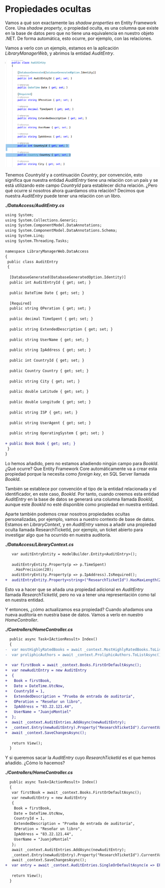 # Propiedades ocultas

Vamos a qué son exactamente las _shadow properties_ en Entity Framework Core. Una _shadow property_, o propiedad oculta, es una columna que existe en la base de datos pero que no tiene una equivalencia en nuestro objeto .NET. De forma automática, esto ocurre, por ejemplo, con las relaciones.

Vamos a verlo con un ejemplo, estamos en la aplicación _LibraryManagerWeb_, y abrimos la entidad _AuditEntry_.

<img src="./content/audit-entry.png" style="zoom:80%">

Tenemos _CountryId_ y a continuación _Country_, por convención, esto significa que nuestra entidad _AuditEntry_ tiene una relación con un país y se está utilizando este campo _CountryId_ para establecer dicha relación. ¿Pero qué ocurre si nosotros ahora guardamos otra relación? Decimos que nuestra _AuditEntry_ puede tener una relación con un libro.

***./DataAccess/AuditEntry.cs***

```diff
using System;
using System.Collections.Generic;
using System.ComponentModel.DataAnnotations;
using System.ComponentModel.DataAnnotations.Schema;
using System.Linq;
using System.Threading.Tasks;

namespace LibraryManagerWeb.DataAccess
{
 public class AuditEntry
 {

  [DatabaseGenerated(DatabaseGeneratedOption.Identity)]
  public int AuditEntryId { get; set; }

  public DateTime Date { get; set; }

  [Required]
  public string OPeration { get; set; }

  public decimal TimeSpent { get; set; }

  public string ExtendedDescription { get; set; }
  
  public string UserName { get; set; }

  public string IpAddress { get; set; }

  public int CountryId { get; set; }

  public Country Country { get; set; }

  public string City { get; set; }

  public double Latitude { get; set; }

  public double Longitude { get; set; }

  public string ISP { get; set; }

  public string UserAgent { get; set; }

  public string OperatingSystem { get; set; }

+ public Book Book { get; set; }
 }
}
```

Lo hemos añadido, pero no estamos añadiendo ningún campo para _BookId_. ¿Qué ocurre? Que Entity Framework Core automáticamente va a crear esta propiedad porque la necesita como _foreign key_, en SQL Server llamada _BookId_.

También se establece por convención el tipo de la entidad relacionada y el identificador, en este caso, _BookId_. Por tanto, cuando creemos esta entidad _AuditEntry_ en la base de datos se generará una columna llamada _BookId_, aunque este _BookId_ no esté disponible como propiedad en nuestra entidad.

Aparte también podemos crear nosotros propiedades ocultas personalizadas, por ejemplo, vamos a nuestro contexto de base de datos. Estamos en _LibraryContext_, y en _AuditEntry_ vamos a añadir una propiedad oculta llamada ResearchTicketId, por ejemplo, un ticket abierto para investigar algo que ha ocurrido en nuestra auditoría.

***./DataAccess/LibraryContext.cs***

```diff
   var auditEntryEntity = modelBuilder.Entity<AuditEntry>();

   auditEntryEntity.Property(p => p.TimeSpent)
    .HasPrecision(20);
   auditEntryEntity.Property(p => p.IpAddress).IsRequired();
+  auditEntryEntity.Property<string>("ResearchTicketId").HasMaxLength(20);
```

Esto va a hacer que se añada una propiedad adicional en _AuditEntry_ llamada _ResearchTicketId_, pero no va a tener una representación como tal en nuestra entidad.

Y entonces, ¿cómo actualizamos esa propiedad? Cuando añadamos una nueva auditoría en nuestra base de datos. Vamos a verlo en nuestro _HomeController_.

***./Controllers/HomeController.cs***

```diff
  public async Task<IActionResult> Index()
  {
-  var mostHighlyRatedBooks = await _context.MostHighlyRatedBooks.ToListAsync();
-  var proliphicAuthors = await _context.ProliphicAuthors.ToListAsync();

+  var firstBook = await _context.Books.FirstOrDefaultAsync();
+  var newAuditEntry = new AuditEntry
+  {
+   Book = firstBook,
+   Date = DateTime.UtcNow,
+   CountryId = 1,
+   ExtendedDescription = "Prueba de entrada de auditoría",
+   OPeration = "Reseñar un libro",
+   IpAddress = "83.22.121.44",
+   UserName = "JuanjoMontiel"
+  };
+  await _context.AuditEntries.AddAsync(newAuditEntry);
+  _context.Entry(newAuditEntry).Property("ResearchTicketId").CurrentValue = "abcdefghijklmnopqrst";
+  await _context.SaveChangesAsync();

   return View();
  }
```

Y si queremos sacar la _AuditEntry_ cuyo _ResearchTicketId_ es el que hemos añadido. ¿Cómo lo hacemos?

***./Controllers/HomeController.cs***

```diff
  public async Task<IActionResult> Index()
  {
   var firstBook = await _context.Books.FirstOrDefaultAsync();
   var newAuditEntry = new AuditEntry
   {
    Book = firstBook,
    Date = DateTime.UtcNow,
    CountryId = 1,
    ExtendedDescription = "Prueba de entrada de auditoría",
    OPeration = "Reseñar un libro",
    IpAddress = "83.22.121.44",
    UserName = "JuanjoMontiel"
   };
   await _context.AuditEntries.AddAsync(newAuditEntry);
   _context.Entry(newAuditEntry).Property("ResearchTicketId").CurrentValue = "abcdefghijklmnopqrst";
   await _context.SaveChangesAsync();
+  var entry = await _context.AuditEntries.SingleOrDefaultAsync(e => EF.Property<string>(e, "ResearchTicketId") == "abcdefghijklmnopqrst");

   return View();
  }
```
